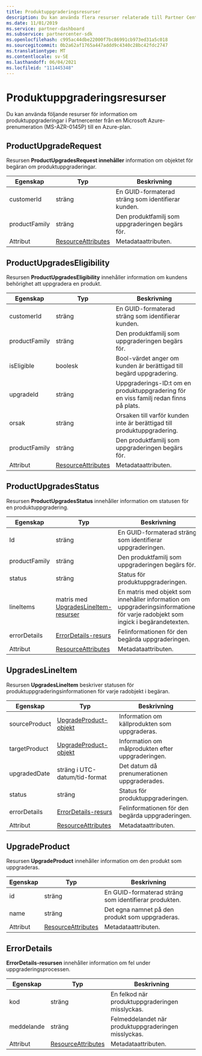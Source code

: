 ```yaml
---
title: Produktuppgraderingsresurser
description: Du kan använda flera resurser relaterade till Partner Center-produktuppgraderingar till en Azure-plan. Dessa inkluderar ProductUpgradeRequest, ProductUpgradesEligibility, ProductUpgradesStatus, UpgradesLineItem, UpgradeProduct och ErrorDetails.
ms.date: 11/01/2019
ms.service: partner-dashboard
ms.subservice: partnercenter-sdk
ms.openlocfilehash: c995ac44dbe22000f7bc86991cb973ed31a5c018
ms.sourcegitcommit: 0b2a62af1765a447addd9c4340c28bc42fdc2747
ms.translationtype: MT
ms.contentlocale: sv-SE
ms.lasthandoff: 06/04/2021
ms.locfileid: "111445348"
---
```

# <a name="product-upgrade-resources"></a>Produktuppgraderingsresurser

Du kan använda följande resurser för information om produktuppgraderingar i Partnercenter från en Microsoft Azure-prenumeration (MS-AZR-0145P) till en Azure-plan.

## <a name="productupgraderequest"></a>ProductUpgradeRequest

Resursen **ProductUpgradesRequest innehåller** information om objektet för begäran om produktuppgraderingar.

| Egenskap      | Typ                                                          | Beskrivning                                                |
|---------------|---------------------------------------------------------------|------------------------------------------------------------|
| customerId    | sträng                                                        | En GUID-formaterad sträng som identifierar kunden.      |
| productFamily | sträng                                                        | Den produktfamilj som uppgraderingen begärs för. |
| Attribut    | [ResourceAttributes](utility-resources.md#resourceattributes) | Metadataattributen.                                   |

## <a name="productupgradeseligibility"></a>ProductUpgradesEligibility

Resursen **ProductUpgradesEligibility** innehåller information om kundens behörighet att uppgradera en produkt.

| Egenskap      | Typ                                                          | Beskrivning                                                                      |
|---------------|---------------------------------------------------------------|----------------------------------------------------------------------------------|
| customerId    | sträng                                                        | En GUID-formaterad sträng som identifierar kunden.                            |
| productFamily | sträng                                                        | Den produktfamilj som uppgraderingen begärs för.                       |
| isEligible    | boolesk                                                          | Bool-värdet anger om kunden är berättigad till begärd uppgradering. |
| upgradeId     | sträng                                                        | Uppgraderings-ID:t om en produktuppgradering för en viss familj redan finns på plats.        |
| orsak        | sträng                                                        | Orsaken till varför kunden inte är berättigad till produktuppgradering.                |
| productFamily | sträng                                                        | Den produktfamilj som uppgraderingen begärs för.                       |
| Attribut    | [ResourceAttributes](utility-resources.md#resourceattributes) | Metadataattributen.                                                         |

## <a name="productupgradesstatus"></a>ProductUpgradesStatus

Resursen **ProductUpgradesStatus** innehåller information om statusen för en produktuppgradering.

| Egenskap | Typ   | Beskrivning                                          |
|----------|--------|------------------------------------------------------|
| Id       | sträng | En GUID-formaterad sträng som identifierar uppgraderingen. |
| productFamily       | sträng                                                         | Den produktfamilj som uppgraderingen begärs för.
| status              | sträng                                                         | Status för produktuppgraderingen.
| lineItems           | matris med [UpgradesLineItem-resurser](#upgradeslineitem)       | En matris med objekt som innehåller information om uppgraderingsinformationen för varje radobjekt som ingick i begärandetexten.
| errorDetails        | [ErrorDetails-resurs](#errordetails)                         | Felinformationen för den begärda uppgraderingen.
| Attribut          | [ResourceAttributes](utility-resources.md#resourceattributes)  | Metadataattributen. |

## <a name="upgradeslineitem"></a>UpgradesLineItem

Resursen **UpgradesLineItem** beskriver statusen för produktuppgraderingsinformationen för varje radobjekt i begäran.

| Egenskap      | Typ                                                          | Beskrivning                                       |
|---------------|---------------------------------------------------------------|---------------------------------------------------|
| sourceProduct | [UpgradeProduct-objekt](#upgradeproduct)                      | Information om källprodukten som uppgraderas. |
| targetProduct | [UpgradeProduct-objekt](#upgradeproduct)                      | Information om målprodukten efter uppgraderingen.   |
| upgradedDate  | sträng i UTC-datum/tid-format                                | Det datum då prenumerationen uppgraderades.           |
| status        | sträng                                                        | Status för produktuppgraderingen.                |
| errorDetails  | [ErrorDetails-resurs](#errordetails)                        | Felinformationen för den begärda uppgraderingen.          |
| Attribut    | [ResourceAttributes](utility-resources.md#resourceattributes) | Metadataattributen.                          |

## <a name="upgradeproduct"></a>UpgradeProduct

Resursen **UpgradeProduct** innehåller information om den produkt som uppgraderas.

| Egenskap   | Typ                                                          | Beskrivning                                          |
|------------|---------------------------------------------------------------|------------------------------------------------------|
| id         | sträng                                                        | En GUID-formaterad sträng som identifierar produkten. |
| name       | sträng                                                        | Det egna namnet på den produkt som uppgraderas.         |
| Attribut | [ResourceAttributes](utility-resources.md#resourceattributes) | Metadataattributen.                             |

## <a name="errordetails"></a>ErrorDetails

**ErrorDetails-resursen** innehåller information om fel under uppgraderingsprocessen.

| Egenskap   | Typ                                                          | Beskrivning                                       |
|------------|---------------------------------------------------------------|---------------------------------------------------|
| kod       | sträng                                                        | En felkod när produktuppgraderingen misslyckas.      |
| meddelande    | sträng                                                        | Felmeddelandet när produktuppgraderingen misslyckas. |
| Attribut | [ResourceAttributes](utility-resources.md#resourceattributes) | Metadataattributen.                          |
